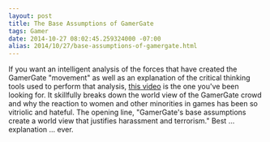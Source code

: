 ```yaml
---
layout: post
title: The Base Assumptions of GamerGate
tags: Gamer
date: 2014-10-27 08:02:45.259324000 -07:00
alias: 2014/10/27/base-assumptions-of-gamergate.html
---
```


If you want an intelligent analysis of the forces that have created the GamerGate "movement" as well as an explanation of the critical thinking tools used to perform that analysis, [this video][video] is the one you've been looking for. It skillfully breaks down the world view of the GamerGate crowd and why the reaction to women and other minorities in games has been so vitriolic and hateful. The opening line, "GamerGate's base assumptions create a world view that justifies harassment and terrorism." Best ... explanation ... ever.

[video]: http://blip.tv/foldablehuman/s4e7-gamergate-7071206
